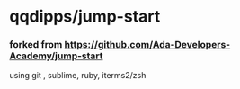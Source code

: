 # qqdipps/jump-start
### forked from https://github.com/Ada-Developers-Academy/jump-start

using git , sublime, ruby, iterms2/zsh
